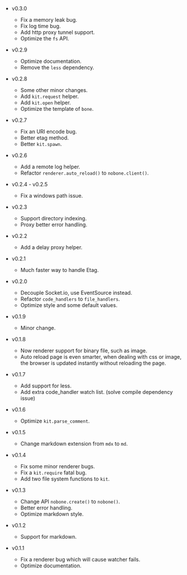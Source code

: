 * v0.3.0

  * Fix a memory leak bug.
  * Fix log time bug.
  * Add http proxy tunnel support.
  * Optimize the `fs` API.

* v0.2.9

  * Optimize documentation.
  * Remove the `less` dependency.

* v0.2.8

  * Some other minor changes.
  * Add `kit.request` helper.
  * Add `kit.open` helper.
  * Optimize the template of `bone`.

* v0.2.7

  * Fix an URI encode bug.
  * Better etag method.
  * Better `kit.spawn`.

* v0.2.6

  * Add a remote log helper.
  * Refactor `renderer.auto_reload()` to `nobone.client()`.

* v0.2.4 - v0.2.5

  * Fix a windows path issue.

* v0.2.3

  * Support directory indexing.
  * Proxy better error handling.

* v0.2.2

  * Add a delay proxy helper.

* v0.2.1

  * Much faster way to handle Etag.

* v0.2.0

  * Decouple Socket.io, use EventSource instead.
  * Refactor `code_handlers` to `file_handlers`.
  * Optimize style and some default values.

* v0.1.9

  * Minor change.

* v0.1.8

  * Now renderer support for binary file, such as image.
  * Auto reload page is even smarter, when dealing with css or image,
    the browser is updated instantly without reloading the page.

* v0.1.7

  * Add support for less.
  * Add extra code_handler watch list. (solve compile dependency issue)

* v0.1.6

  * Optimize `kit.parse_comment`.

* v0.1.5

  * Change markdown extension from `mdx` to `md`.

* v0.1.4

  * Fix some minor renderer bugs.
  * Fix a `kit.require` fatal bug.
  * Add two file system functions to `kit`.

* v0.1.3

  * Change API `nobone.create()` to `nobone()`.
  * Better error handling.
  * Optimize markdown style.

* v0.1.2

  * Support for markdown.

* v0.1.1

  * Fix a renderer bug which will cause watcher fails.
  * Optimize documentation.
